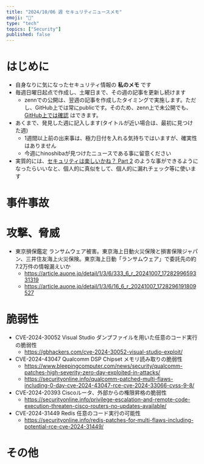 ```yaml
---
title: "2024/10/06 週 セキュリティニュースメモ"
emoji: "🔖"
type: "tech"
topics: ["Security"]
published: false
---
```


# はじめに
* 自身なりに気になったセキュリティ情報の **私のメモ** です
* 毎週日曜日起点で作成し、土曜日まで、その週の記事を更新し続けます
    * zennでの公開は、翌週の記事を作成したタイミングで実施します。ただし、GitHub上では常にpublicです。そのため、zenn上で未公開でも、[GitHub上では確認](https://github.com/hinoshiba/zenn.dev/tree/main/articles) はできます。
* あくまで、発見した週に記入します(タイトルが近い場合は、最初に見つけた週)
    * 1週間以上前の出来事は、極力日付を入れる気持ちではいますが、確実性はありません
    * 今週にhinoshibaが見つけたニュースである事に留意ください
* 実質的には、[セキュリティは楽しいかね？ Part 2](https://negi.hatenablog.com/) のような事ができるようになったらいいなと、個人的に真似をして、個人的に漏れチェック等に使います

# 事件事故

# 攻撃、脅威
* 東京損保鑑定 ランサムウェア被害。東京海上日動火災保険と損害保険ジャパン、三井住友海上火災保険。東京海上日動「ランサムウェア」で委託先の約7.2万件の情報漏えいか
    * https://article.auone.jp/detail/1/3/6/333_6_r_20241007_1728299659331319 
    * https://article.auone.jp/detail/1/3/6/16_6_r_20241007_1728296191809527 

# 脆弱性
* CVE-2024-30052 Visual Studio ダンプファイルを用いた任意のコード実行の脆弱性
    * https://gbhackers.com/cve-2024-30052-visual-studio-exploit/  
* CVE-2024-43047 Qualcomm DSP Chipset メモリ読み取りの脆弱性
    * https://www.bleepingcomputer.com/news/security/qualcomm-patches-high-severity-zero-day-exploited-in-attacks/
    * https://securityonline.info/qualcomm-patched-multi-flaws-including-0-day-cve-2024-43047-rce-cve-2024-33066-cvss-9-8/
* CVE-2024-20393 Ciscoルータ、外部からの権限昇格の脆弱性
    * https://securityonline.info/privilege-escalation-and-remote-code-execution-threaten-cisco-routers-no-updates-available/ 
* CVE-2024-31449 Redis 任意のコード実行の可能性
    * https://securityonline.info/redis-patches-for-multi-flaws-including-potential-rce-cve-2024-31449/ 
# その他

